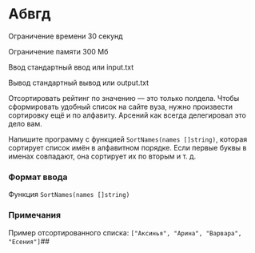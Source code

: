 # Абвгд

Ограничение времени	30 секунд

Ограничение памяти	300 Мб

Ввод	стандартный ввод или input.txt

Вывод	стандартный вывод или output.txt

Отсортировать рейтинг по значению — это только полдела. Чтобы сформировать удобный список на сайте вуза, нужно произвести сортировку ещё и по алфавиту. Арсений как всегда делегировал это дело вам.

Напишите программу с функцией `SortNames(names []string)`, которая сортирует список имён в алфавитном порядке. Если первые буквы в именах совпадают, она сортирует их по вторым и т. д.

### Формат ввода

Функция `SortNames(names []string)`

### Примечания

Пример отсортированного списка: `["Аксинья", "Арина", "Варвара", "Есения"]`##